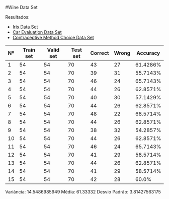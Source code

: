 #Wine Data Set

Resultados:
- [Iris Data Set](/k-nearest-neighbors/result/iris.md)
- [Car Evaluation Data Set](/k-nearest-neighbors/result/car-evaluation.md)
- [Contraceptive Method Choice Data Set](/k-nearest-neighbors/result/cmc.md)


| Nº | Train set | Valid set | Test set | Correct | Wrong | Accuracy |
|----|-----------|-----------|----------|---------|-------|----------|
|1|54|54|70|43|27|61.4286%|
|2|54|54|70|39|31|55.7143%|
|3|54|54|70|46|24|65.7143%|
|4|54|54|70|44|26|62.8571%|
|5|54|54|70|40|30|57.1429%|
|6|54|54|70|44|26|62.8571%|
|7|54|54|70|48|22|68.5714%|
|8|54|54|70|44|26|62.8571%|
|9|54|54|70|38|32|54.2857%|
|10|54|54|70|44|26|62.8571%|
|11|54|54|70|46|24|65.7143%|
|12|54|54|70|41|29|58.5714%|
|13|54|54|70|44|26|62.8571%|
|14|54|54|70|41|29|58.5714%|
|15|54|54|70|42|28|60.0%|

Variância: 14.5486985949
Média: 61.33332
Desvio Padrão: 3.81427563175
